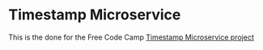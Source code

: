 # Timestamp Microservice

This is the done for the Free Code Camp [Timestamp Microservice project](https://www.freecodecamp.org/learn/apis-and-microservices/apis-and-microservices-projects/timestamp-microservice)
